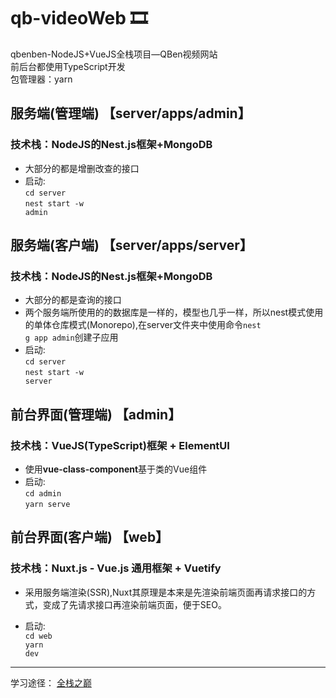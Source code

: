 # qb-videoWeb 🎞
qbenben-NodeJS+VueJS全栈项目—QBen视频网站<br>
前后台都使用TypeScript开发<br>
包管理器：yarn<br>

## 服务端(管理端) 【server/apps/admin】
### 技术栈：NodeJS的Nest.js框架+MongoDB

- 大部分的都是增删改查的接口 
- 启动:<br>
<code>cd server</code><br>
<code>nest start -w admin</code><br>

## 服务端(客户端) 【server/apps/server】
### 技术栈：NodeJS的Nest.js框架+MongoDB

- 大部分的都是查询的接口 
- 两个服务端所使用的的数据库是一样的，模型也几乎一样，所以nest模式使用的单体仓库模式(Monorepo),在server文件夹中使用命令<code>nest g app admin</code>创建子应用
- 启动:<br>
<code>cd server</code><br>
<code>nest start -w server</code><br>



## 前台界面(管理端) 【admin】
### 技术栈：VueJS(TypeScript)框架 + ElementUI
- 使用<b>vue-class-component</b>基于类的Vue组件
- 启动:<br>
<code>cd admin</code><br>
<code>yarn serve</code><br>

##  前台界面(客户端) 【web】
### 技术栈：Nuxt.js - Vue.js 通用框架 + Vuetify
- 采用服务端渲染(SSR),Nuxt其原理是本来是先渲染前端页面再请求接口的方式，变成了先请求接口再渲染前端页面，便于SEO。

- 启动:<br>
<code>cd web</code><br>
<code>yarn dev</code><br>



---
学习途径： [全栈之巅](https://www.bilibili.com/video/av73070499)
